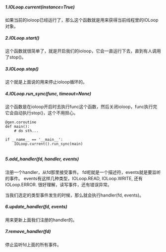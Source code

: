 
##### 1.IOLoop.current(instance=True)

如果当前的ioloop已经运行了，那么这个函数就是用来获得当前线程里的IOLoop对象。

##### 2.IOLoop.start()
这个函数就很简单了，就是开启我们的ioloop，它会一直运行下去，直到有人调用了stop()。

##### 3.IOLoop.stop()
这个就是上面说的用来停止ioloop循环的。

##### 4.IOLoop.run_sync(func, timeout=None)
这个函数是在ioloop开启时去执行func这个函数，然后关闭ioloop，func执行完它会自动执行stop()，这个不用担心。
```
@gen.coroutine
def main():
    # do sth...

if __name__ == '__main__':
    IOLoop.current().run_sync(main)
    
```

##### 5.add_handler(fd, handler, events)
注册一个handler，从fd那里接受事件。
fd呢就是一个描述符，events就是要监听的事件。
events有这样几种类型，IOLoop.READ, IOLoop.WRITE, 还有IOLoop.ERROR.
很好理解，读写事件，还有错误异常。

当我们选定的类型事件发生的时候，那么就会执行handler(fd, events)。


##### 6.update_handler(fd, events)
用来更新上面我们注册的handler的。

##### 7.remove_handler(fd)
停止监听fd上面的所有事件。

